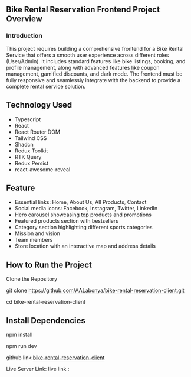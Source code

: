 ## Bike Rental Reservation Frontend Project Overview

### Introduction

This project requires building a comprehensive frontend for a Bike Rental Service that offers a smooth user experience across different roles (User/Admin). It includes standard features like bike listings, booking, and profile management, along with advanced features like coupon management, gamified discounts, and dark mode. The frontend must be fully responsive and seamlessly integrate with the backend to provide a complete rental service solution.

## Technology Used

- Typescript
- React
- React Router DOM
- Tailwind CSS
- Shadcn
- Redux Toolkit
- RTK Query
- Redux Persist
- react-awesome-reveal

## Feature

- Essential links: Home, About Us, All Products, Contact
- Social media icons: Facebook, Instagram, Twitter, LinkedIn
- Hero carousel showcasing top products and promotions
- Featured products section with bestsellers
- Category section highlighting different sports categories
- Mission and vision
- Team members
- Store location with an interactive map and address details

## How to Run the Project

Clone the Repository

git clone https://github.com/AALabonya/bike-rental-reservation-client.git

cd bike-rental-reservation-client

## Install Dependencies

npm install

npm run dev

github link:[bike-rental-reservation-client](https://github.com/AALabonya/bike-rental-reservation-client.git)

Live Server Link:
live link :

